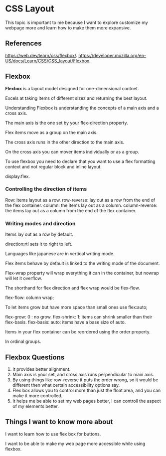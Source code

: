 # CSS Layout

This topic is important to me because I want to explore customize my webpage more and learn how to make them more expansive.

## References

<https://web.dev/learn/css/flexbox/>.
<https://developer.mozilla.org/en-US/docs/Learn/CSS/CSS_layout/Flexbox>.

## Flexbox

**Flexbox** is a layout model designed for one-dimensional contnet.

Excels at taking items of different sizez and returning the best layout.

Understanding Flexbox is understanding the concepts of a main axis and a cross axis.

The main axis is the one set by your flex-direction property.

Flex items move as a group on the main axis.

The cross axis runs in the other direction to the main axis.

On the cross axis you can mover items individually or as a group.

To use flexbox you need to declare that you want to use a flex formatting context and not regular block and inline layout.

display:flex.

### Controlling the direction of items

Row: items layout as a row.
row-reverse: lay out as a row from the end of the flex container.
column: the items lay out as a column.
column-reverse: the items lay out as a column from the end of the flex container.

### Writing modes and direction

Items lay out as a row by default.

direction:rtl sets it to right to left.

Languages like japanese are in vertical writing mode.

Flex items behave by default is linked to the writing mode of the document.

Flex-wrap property will wrap everything it can in the container, but nowrap will let it overflow.

The shorthand for flex direction and flex wrap would be flex-flow.

flex-flow: column wrap;

To let items grow but have more space than small ones use flex:auto;

flex-grow: 0 : no grow.
flex-shrink: 1: items can shrink smaller than their flex-basis.
flex-basis: auto: items have a base size of auto.

Items in your flex container can be reordered using the order property.

In ordinal groups.

## Flexbox Questions

1. It provides better alignment.
2. Main axis is your set, and cross axis runs perpendicular to main axis.
3. By using things like row-reverse it puts the order wrong, so it would be different then what certain accessibility options say.
4. Flex box allows you to control more than just the float area, and you can make it more controlled.
5. It helps me be able to set my web pages better,  I can controll the aspect of my elements better.

## Things I want to know more about

I want to learn how to use flex box for buttons.

I want to be able to make my web page more accessible while using flexbox.

